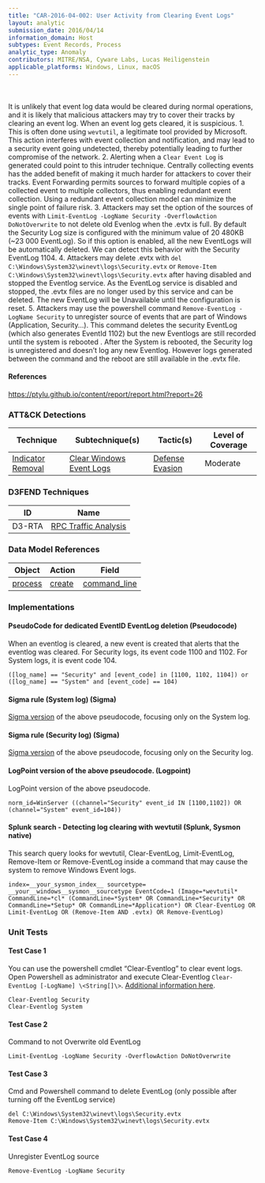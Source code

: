 ```yaml
---
title: "CAR-2016-04-002: User Activity from Clearing Event Logs"
layout: analytic
submission_date: 2016/04/14
information_domain: Host
subtypes: Event Records, Process
analytic_type: Anomaly
contributors: MITRE/NSA, Cyware Labs, Lucas Heiligenstein
applicable_platforms: Windows, Linux, macOS
---
```

<br><br>
It is unlikely that event log data would be cleared during normal operations, and it is likely that malicious attackers may try to cover their tracks by clearing an event log. When an event log gets cleared, it is suspicious. 1. This is often done using `wevtutil`, a legitimate tool provided by Microsoft. This action interferes with event collection and notification, and may lead to a security event going undetected, thereby potentially leading to further compromise of the network. 2. Alerting when a `Clear Event Log` is generated could point to this intruder technique. Centrally collecting events has the added benefit of making it much harder for attackers to cover their tracks. Event Forwarding permits sources to forward multiple copies of a collected event to multiple collectors, thus enabling redundant event collection. Using a redundant event collection model can minimize the single point of failure risk. 3. Attackers may set the option of the sources of events with `Limit-EventLog -LogName Security -OverflowAction DoNotOverwrite` to not delete old Evenlog when the .evtx is full. By default the Security Log size is configured with the minimum value of 20 480KB (~23 000 EventLog). So if this option is enabled, all the new EventLogs will be automatically deleted. We can detect this behavior with the Security EventLog 1104. 4. Attackers may delete .evtx with `del C:\Windows\System32\winevt\logs\Security.evtx` or `Remove-Item C:\Windows\System32\winevt\logs\Security.evtx` after having disabled and stopped the Eventlog service. As the EventLog service is disabled and stopped, the .evtx files are no longer used by this service and can be deleted. The new EventLog will be Unavailable until the configuration is reset. 5. Attackers may use the powershell command `Remove-EventLog -LogName Security` to unregister source of events that are part of Windows (Application, Security…). This command deletes the security EventLog (which also generates EventId 1102) but the new Eventlogs are still recorded until the system is rebooted . After the System is rebooted, the Security log is unregistered and doesn’t log any new Eventlog. However logs generated between the command and the reboot are still available in the .evtx file.

#### References
https://ptylu.github.io/content/report/report.html?report=26


### ATT&CK Detections

|Technique|Subtechnique(s)|Tactic(s)|Level of Coverage|
|---|---|---|---|
|[Indicator Removal](https://attack.mitre.org/techniques/T1070/)|[Clear Windows Event Logs](https://attack.mitre.org/techniques/T1070/001/)|[Defense Evasion](https://attack.mitre.org/tactics/TA0005/)|Moderate|


### D3FEND Techniques

|ID|Name|
|---|---| 
|D3-RTA | [RPC Traffic Analysis](https://d3fend.mitre.org/technique/d3f:RPCTrafficAnalysis)| 



### Data Model References

|Object|Action|Field|
|---|---|---|
|[process](/data_model/process) | [create](/data_model/process#create) | [command_line](/data_model/process#command_line) |



### Implementations

#### PseudoCode for dedicated EventID EventLog deletion (Pseudocode)


When an eventlog is cleared, a new event is created that alerts that the eventlog was cleared. For Security logs, its event code 1100 and 1102. For System logs, it is event code 104.


```
([log_name] == "Security" and [event_code] in [1100, 1102, 1104]) or
([log_name] == "System" and [event_code] == 104)
```


#### Sigma rule (System log) (Sigma)


[Sigma version](https://github.com/Neo23x0/sigma/blob/master/rules/windows/builtin/win_susp_eventlog_cleared.yml) of the above pseudocode, focusing only on the System log.



#### Sigma rule (Security log) (Sigma)


[Sigma version](https://github.com/Neo23x0/sigma/blob/master/rules/windows/builtin/win_susp_security_eventlog_cleared.yml) of the above pseudocode, focusing only on the Security log.



#### LogPoint version of the above pseudocode. (Logpoint)


LogPoint version of the above pseudocode.


```
norm_id=WinServer ((channel="Security" event_id IN [1100,1102]) OR (channel="System" event_id=104))
```


#### Splunk search - Detecting log clearing with wevtutil (Splunk, Sysmon native)


This search query looks for  wevtutil, Clear-EventLog, Limit-EventLog, Remove-Item or Remove-EventLog inside a command that may cause the system to remove Windows Event logs.


```
index=__your_sysmon_index__ sourcetype= __your__windows__sysmon__sourcetype EventCode=1 (Image=*wevtutil* CommandLine=*cl* (CommandLine=*System* OR CommandLine=*Security* OR CommandLine=*Setup* OR CommandLine=*Application*) OR Clear-EventLog OR Limit-EventLog OR (Remove-Item AND .evtx) OR Remove-EventLog)
```



### Unit Tests

#### Test Case 1

You can use the powershell cmdlet “Clear-Eventlog” to clear event logs. Open Powershell as administrator and execute Clear-Eventlog `Clear-EventLog [-LogName] \<String[]\>`. [Additional information here](https://technet.microsoft.com/en-us/library/hh849789.aspx).

```
Clear-Eventlog Security
Clear-Eventlog System
```

#### Test Case 2

Command to not Overwrite old EventLog

```
Limit-EventLog -LogName Security -OverflowAction DoNotOverwrite
```

#### Test Case 3

Cmd and Powershell command to delete EventLog (only possible after turning off the EventLog service)

```
del C:\Windows\System32\winevt\logs\Security.evtx
Remove-Item C:\Windows\System32\winevt\logs\Security.evtx
```

#### Test Case 4

Unregister EventLog source

```
Remove-EventLog -LogName Security
```


